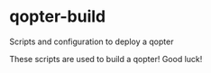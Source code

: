 # qopter-build
Scripts and configuration to deploy a qopter

These scripts are used to build a qopter!  Good luck!
